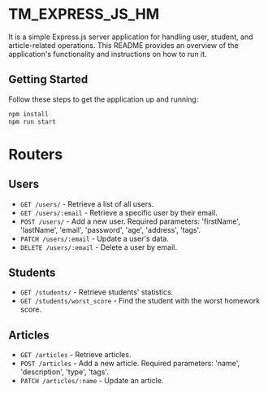 # TM_EXPRESS_JS_HM

It is a simple Express.js server application for handling user, student, and article-related operations. This README provides an overview of the application's functionality and instructions on how to run it.

## Getting Started

Follow these steps to get the application up and running:

```bash
npm install
npm run start
````

# Routers

## Users

- `GET /users/` - Retrieve a list of all users.
- `GET /users/:email` - Retrieve a specific user by their email.
- `POST /users/` - Add a new user. Required parameters: 'firstName', 'lastName', 'email', 'password', 'age', 'address', 'tags'.
- `PATCH /users/:email` - Update a user's data.
- `DELETE /users/:email` - Delete a user by email.

## Students

- `GET /students/` - Retrieve students' statistics.
- `GET /students/worst_score` - Find the student with the worst homework score.

## Articles

- `GET /articles` - Retrieve articles.
- `POST /articles` - Add a new article. Required parameters: 'name', 'description', 'type', 'tags'.
- `PATCH /articles/:name` - Update an article.
